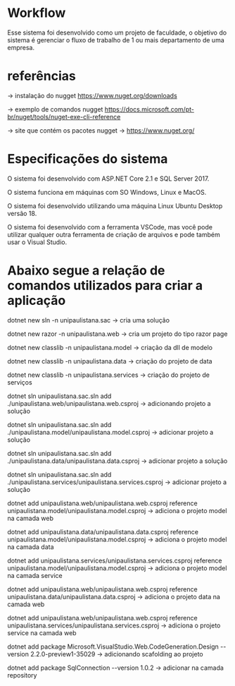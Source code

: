 # Workflow

Esse sistema foi desenvolvido como um projeto de faculdade, o objetivo do sistema é gerenciar o fluxo de trabalho de 1 ou mais departamento de uma empresa.

# referências

-> instalação do nugget https://www.nuget.org/downloads

-> exemplo de comandos nugget https://docs.microsoft.com/pt-br/nuget/tools/nuget-exe-cli-reference

-> site que contém os pacotes nugget -> https://www.nuget.org/

# Especificações do sistema

O sistema foi desenvolvido com ASP.NET Core 2.1 e SQL Server 2017.

O sistema funciona em máquinas com SO Windows, Linux e MacOS.

O sistema foi desenvolvido utilizando uma máquina Linux Ubuntu Desktop versão 18.

O sistema foi desenvolvido com a ferramenta VSCode, mas você pode utilizar qualquer outra ferramenta de criação de arquivos e pode também usar o Visual Studio.

# Abaixo segue a relação de comandos utilizados para criar a aplicação

dotnet new sln -n unipaulistana.sac -> cria uma solução

dotnet new razor -n unipaulistana.web -> cria um projeto do tipo razor page

dotnet new classlib -n unipaulistana.model -> criação da dll de modelo

dotnet new classlib -n unipaulistana.data -> criação do projeto de data

dotnet new classlib -n unipaulistana.services -> criação do projeto de serviços

dotnet sln unipaulistana.sac.sln add ./unipaulistana.web/unipaulistana.web.csproj -> adicionando projeto a solução

dotnet sln unipaulistana.sac.sln add ./unipaulistana.model/unipaulistana.model.csproj -> adicionar projeto a solução

dotnet sln unipaulistana.sac.sln add ./unipaulistana.data/unipaulistana.data.csproj -> adicionar projeto a solução

dotnet sln unipaulistana.sac.sln add ./unipaulistana.services/unipaulistana.services.csproj -> adicionar projeto a solução

dotnet add unipaulistana.web/unipaulistana.web.csproj reference unipaulistana.model/unipaulistana.model.csproj -> adiciona o projeto model na camada web

dotnet add unipaulistana.data/unipaulistana.data.csproj reference unipaulistana.model/unipaulistana.model.csproj -> adiciona o projeto model na camada data

dotnet add unipaulistana.services/unipaulistana.services.csproj reference unipaulistana.model/unipaulistana.model.csproj -> adiciona o projeto model na camada service

dotnet add unipaulistana.web/unipaulistana.web.csproj reference unipaulistana.data/unipaulistana.data.csproj -> adiciona o projeto data na camada web

dotnet add unipaulistana.web/unipaulistana.web.csproj reference unipaulistana.services/unipaulistana.services.csproj -> adiciona o projeto service na camada web

dotnet add package Microsoft.VisualStudio.Web.CodeGeneration.Design --version 2.2.0-preview1-35029 -> adicionando scafolding ao projeto

dotnet add package SqlConnection --version 1.0.2 -> adicionar na camada repository















